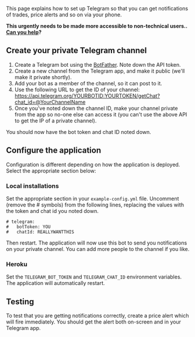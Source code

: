 This page explains how to set up Telegram so that you can get notifications of trades, price alerts and so on via your phone.

**This urgently needs to be made more accessible to non-technical users.. [Can you help](../issues/195)?**

## Create your private Telegram channel

1. Create a Telegram bot using the [BotFather](https://core.telegram.org/bots). Note down the API token.
1. Create a new channel from the Telegram app, and make it public (we'll make it private shortly).
1. Add your bot as a member of the channel, so it can post to it.
1. Use the following URL to get the ID of your channel: https://api.telegram.org/YOURBOTID:YOURTOKEN/getChat?chat_id=@YourChannelName
1. Once you've noted down the channel ID, make your channel private from the app so no-one else can access it (you can't use the above API to get the IP of a private channel).

You should now have the bot token and chat ID noted down.

## Configure the application

Configuration is different depending on how the application is deployed. Select the appropriate section below:

### Local installations

Set the appropriate section in your `example-config.yml` file. Uncomment (remove the # symbols) from the following lines, replacing the values with the token and chat id you noted down.

```
# telegram:
#   botToken: YOU
#   chatId: REALLYWANTTHIS
```

Then restart. The application will now use this bot to send you notifications on your private channel. You can add more people to the channel if you like.

### Heroku

Set the `TELEGRAM_BOT_TOKEN` and `TELEGRAM_CHAT_ID` environment variables.  The application will automatically restart.

## Testing

To test that you are getting notifications correctly, create a price alert which will fire immediately.  You should get the alert both on-screen and in your Telegram app.